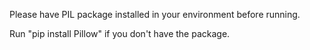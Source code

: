 Please have PIL package installed in your environment before running.

Run "pip install Pillow" if you don't have the package.
